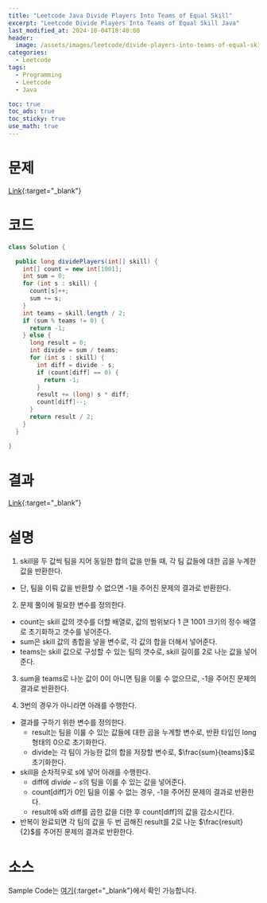 ```yaml
---
title: "Leetcode Java Divide Players Into Teams of Equal Skill"
excerpt: "Leetcode Divide Players Into Teams of Equal Skill Java"
last_modified_at: 2024-10-04T18:40:00
header:
  image: /assets/images/leetcode/divide-players-into-teams-of-equal-skill.png
categories:
  - Leetcode
tags:
  - Programming
  - Leetcode
  - Java

toc: true
toc_ads: true
toc_sticky: true
use_math: true
---
```

# 문제
[Link](https://leetcode.com/problems/divide-players-into-teams-of-equal-skill/){:target="_blank"}

# 코드
```java
class Solution {

  public long dividePlayers(int[] skill) {
    int[] count = new int[1001];
    int sum = 0;
    for (int s : skill) {
      count[s]++;
      sum += s;
    }
    int teams = skill.length / 2;
    if (sum % teams != 0) {
      return -1;
    } else {
      long result = 0;
      int divide = sum / teams;
      for (int s : skill) {
        int diff = divide - s;
        if (count[diff] == 0) {
          return -1;
        }
        result += (long) s * diff;
        count[diff]--;
      }
      return result / 2;
    }
  }

}
```

# 결과
[Link](https://leetcode.com/problems/divide-players-into-teams-of-equal-skill/submissions/1411411923/){:target="_blank"}

# 설명
1. skill을 두 값씩 팀을 지어 동일한 합의 값을 만들 때, 각 팀 값들에 대한 곱을 누계한 값을 반환한다.
- 단, 팀을 이뤄 값을 반환할 수 없으면 -1을 주어진 문제의 결과로 반환한다.

2. 문제 풀이에 필요한 변수를 정의한다.
- count는 skill 값의 갯수를 더할 배열로, 값의 범위보다 1 큰 1001 크기의 정수 배열로 초기화하고 갯수를 넣어준다.
- sum은 skill 값의 총합을 넣을 변수로, 각 값의 합을 더해서 넣어준다.
- teams는 skill 값으로 구성할 수 있는 팀의 갯수로, skill 길이를 2로 나눈 값을 넣어준다.

3. sum을 teams로 나눈 값이 0이 아니면 팀을 이룰 수 없으므로, -1을 주어진 문제의 결과로 반환한다.

4. 3번의 경우가 아니라면 아래를 수행한다.
- 결과를 구하기 위한 변수를 정의한다.
  - result는 팀을 이룰 수 있는 값들에 대한 곱을 누계할 변수로, 반환 타입인 long 형태의 0으로 초기화한다.
  - divide는 각 팀이 가능한 값의 합을 저장할 변수로, $\frac{sum}{teams}$로 초기화한다.
- skill을 순차적우로 s에 넣어 아래를 수행한다.
  - diff에 $divide - s$의 팀을 이룰 수 있는 값을 넣어준다.
  - count[diff]가 0인 팀을 이룰 수 없는 경우, -1을 주어진 문제의 결과로 반환한다.
  - result에 s와 diff를 곱한 값을 더한 후 count[diff]의 값을 감소시킨다.
- 반복이 완료되면 각 팀의 값을 두 번 곱해진 result를 2로 나눈 $\frac{result}{2}$를 주어진 문제의 결과로 반환한다.

# 소스
Sample Code는 [여기](https://github.com/GracefulSoul/leetcode/blob/master/src/main/java/gracefulsoul/problems/DividePlayersIntoTeamsOfEqualSkill.java){:target="_blank"}에서 확인 가능합니다.